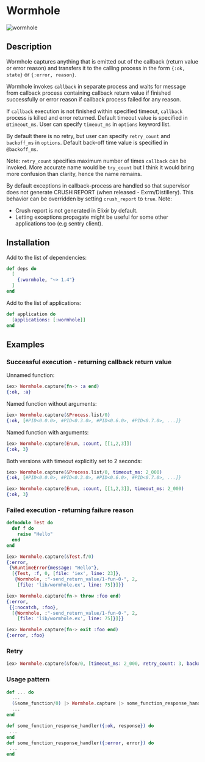 # Wormhole

![wormhole](wormhole.jpg)

## Description
Wormhole captures anything that is emitted out of the callback
(return value or error reason) and transfers it to the calling process
in the form `{:ok, state}` or `{:error, reason}`.

Wormhole invokes `callback` in separate process and
waits for message from callback process containing callback return value
if finished successfully or
error reason if callback process failed for any reason.

If `callback` execution is not finished within specified timeout,
`callback` process is killed and error returned.
Default timeout value is specified in `@timeout_ms`.
User can specify `timeout_ms` in `options` keyword list.

By default there is no retry, but user can specify
`retry_count` and `backoff_ms` in `options`.
Default back-off time value is specified in `@backoff_ms`.

Note: `retry_count` specifies maximum number of times `callback` can be invoked.
More accurate name would be `try_count` but I think it would bring
more confusion than clarity, hence the name remains.

By default exceptions in callback-process are handled so that
supervisor does not generate CRUSH REPORT (when released - Exrm/Distillery).
This behavior can be overridden by setting `crush_report` to `true`.
Note:
  - Crush report is not generated in Elixir by default.
  - Letting exceptions propagate might be useful for
    some other applications too (e.g sentry client).

## Installation
Add to the list of dependencies:
```elixir
def deps do
  [
    {:wormhole, "~> 1.4"}
  ]
end
```
Add to the list of applications:
```elixir
def application do
  [applications: [:wormhole]]
end
```

## Examples

### Successful execution - returning callback return value
Unnamed function:
```elixir
iex> Wormhole.capture(fn-> :a end)
{:ok, :a}

```
Named function without arguments:
```elixir
iex> Wormhole.capture(&Process.list/0)
{:ok, [#PID<0.0.0>, #PID<0.3.0>, #PID<0.6.0>, #PID<0.7.0>, ...]}
```
Named function with arguments:
```elixir
iex> Wormhole.capture(Enum, :count, [[1,2,3]])
{:ok, 3}
```

Both versions with timeout explicitly set to 2 seconds:
```elixir
iex> Wormhole.capture(&Process.list/0, timeout_ms: 2_000)
{:ok, [#PID<0.0.0>, #PID<0.3.0>, #PID<0.6.0>, #PID<0.7.0>, ...]}

iex> Wormhole.capture(Enum, :count, [[1,2,3]], timeout_ms: 2_000)
{:ok, 3}
```

### Failed execution - returning failure reason
```elixir
defmodule Test do
  def f do
    raise "Hello"
  end
end

iex> Wormhole.capture(&Test.f/0)
{:error,
 {%RuntimeError{message: "Hello"},
  [{Test, :f, 0, [file: 'iex', line: 23]},
   {Wormhole, :"-send_return_value/1-fun-0-", 2,
    [file: 'lib/wormhole.ex', line: 75]}]}}

iex> Wormhole.capture(fn-> throw :foo end)
{:error,
 {{:nocatch, :foo},
  [{Wormhole, :"-send_return_value/1-fun-0-", 2,
    [file: 'lib/wormhole.ex', line: 75]}]}}

iex> Wormhole.capture(fn-> exit :foo end)
{:error, :foo}

```

### Retry
```elixir
iex> Wormhole.capture(&foo/0, [timeout_ms: 2_000, retry_count: 3, backoff_ms: 300])
```


### Usage pattern
```elixir
def ... do
  ...
  (&some_function/0) |> Wormhole.capture |> some_function_response_handler
  ...
end

def some_function_response_handler({:ok, response}) do
 ...
end
def some_function_response_handler({:error, error}) do
 ...
end
```
